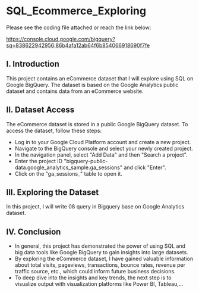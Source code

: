 # SQL_Ecommerce_Exploring

Please see the coding file attached or reach the link below:

https://console.cloud.google.com/bigquery?sq=838622942956:86b4afa12ab64f6b854066918690f7fe

## I. Introduction

This project contains an eCommerce dataset that I will explore using SQL on Google BigQuery. The dataset is based on the Google Analytics public dataset and contains data from an eCommerce website.

## II. Dataset Access

The eCommerce dataset is stored in a public Google BigQuery dataset. To access the dataset, follow these steps:

- Log in to your Google Cloud Platform account and create a new project.
- Navigate to the BigQuery console and select your newly created project.
- In the navigation panel, select "Add Data" and then "Search a project".
- Enter the project ID "bigquery-public-data.google_analytics_sample.ga_sessions" and click "Enter".
- Click on the "ga_sessions_" table to open it.

## III. Exploring the Dataset

In this project, I will write 08 query in Bigquery base on Google Analytics dataset. 

## IV. Conclusion
- In general, this project has demonstrated the power of using SQL and big data tools like Google BigQuery to gain insights into large datasets.
- By exploring the eCommerce dataset, I have gained valuable information about total visits, pageviews, transactions, bounce rates,  revenue per traffic source, etc., which could inform future business decisions.
- To deep dive into the insights and key trends, the next step is to visualize output with visualization platforms like Power BI, Tableau,...

